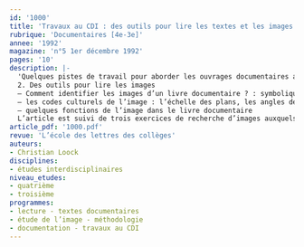 ```yaml
---
id: '1000'
title: 'Travaux au CDI : des outils pour lire les textes et les images  (2/2) '
rubrique: 'Documentaires [4e-3e]'
annee: '1992'
magazine: 'n°5 1er décembre 1992'
pages: '10'
description: |-
  'Quelques pistes de travail pour aborder les ouvrages documentaires au CDI…
  2. Des outils pour lire les images
  – Comment identifier les images d’un livre documentaire ? : symbolique, transcrite, impressionnée, digitale : différents types d’images ; photographie, dessin, schéma, diagramme, langage : le chemin vers l’abstraction
  – les codes culturels de l’image : l’échelle des plans, les angles de prise de vue, le point de vue, les lignes, la couleur
  – quelques fonctions de l’image dans le livre documentaire
  L’article est suivi de trois exercices de recherche d’images auxquels procéder au CDI.'
article_pdf: '1000.pdf'
revue: 'L’école des lettres des collèges'
auteurs:
- Christian Loock
disciplines:
- études interdisciplinaires
niveau_etudes:
- quatrième
- troisième
programmes:
- lecture - textes documentaires
- étude de l’image - méthodologie
- documentation - travaux au CDI
---
```

